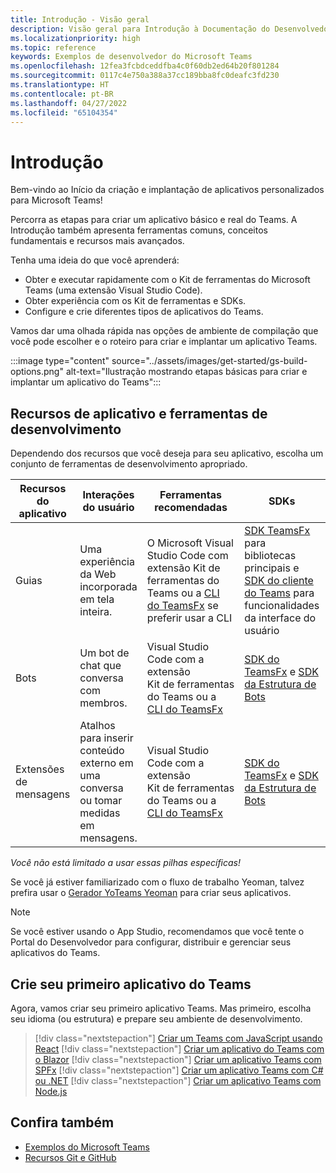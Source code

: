 ```yaml
---
title: Introdução - Visão geral
description: Visão geral para Introdução à Documentação do Desenvolvedor do Microsoft Teams
ms.localizationpriority: high
ms.topic: reference
keywords: Exemplos de desenvolvedor do Microsoft Teams
ms.openlocfilehash: 12fea3fcbdceddfba4c0f60db2ed64b20f801284
ms.sourcegitcommit: 0117c4e750a388a37cc189bba8fc0deafc3fd230
ms.translationtype: HT
ms.contentlocale: pt-BR
ms.lasthandoff: 04/27/2022
ms.locfileid: "65104354"
---
```

# <a name="get-started"></a>Introdução

Bem-vindo ao Início da criação e implantação de aplicativos personalizados para Microsoft Teams!

Percorra as etapas para criar um aplicativo básico e real do Teams. A Introdução também apresenta ferramentas comuns, conceitos fundamentais e recursos mais avançados.

Tenha uma ideia do que você aprenderá:

- Obter e executar rapidamente com o Kit de ferramentas do Microsoft Teams (uma extensão Visual Studio Code).
- Obter experiência com os Kit de ferramentas e SDKs.
- Configure e crie diferentes tipos de aplicativos do Teams.

Vamos dar uma olhada rápida nas opções de ambiente de compilação que você pode escolher e o roteiro para criar e implantar um aplicativo Teams.

:::image type="content" source="../assets/images/get-started/gs-build-options.png" alt-text="Ilustração mostrando etapas básicas para criar e implantar um aplicativo do Teams":::

## <a name="app-capabilities-and-development-tools"></a>Recursos de aplicativo e ferramentas de desenvolvimento

Dependendo dos recursos que você deseja para seu aplicativo, escolha um conjunto de ferramentas de desenvolvimento apropriado.

| Recursos do aplicativo | Interações do usuário | Ferramentas recomendadas | SDKs | Pilhas de tecnologia / idiomas |
|--------|-------------|--------|--------|--------|
| Guias | Uma experiência da Web incorporada em tela inteira. | O Microsoft Visual Studio Code com extensão Kit de ferramentas do Teams ou a [CLI do TeamsFx](https://github.com/OfficeDev/TeamsFx/blob/dev/docs/cli/user-manual.md) se preferir usar a CLI | [SDK TeamsFx](/javascript/api/@microsoft/teamsfx/?view=msteams-client-js-latest&preserve-view=true) para bibliotecas principais e [SDK do cliente do Teams](/javascript/api/overview/msteams-client?view=msteams-client-js-latest&preserve-view=true) para funcionalidades da interface do usuário | Tecnologia Web em geral, HTML, CSS e JavaScript (incl. React). |
| Bots | Um bot de chat que conversa com membros. | Visual Studio Code com a extensão Kit de ferramentas do Teams ou a [CLI do TeamsFx](https://github.com/OfficeDev/TeamsFx/blob/dev/docs/cli/user-manual.md) | [SDK do TeamsFx](/javascript/api/@microsoft/teamsfx/?view=msteams-client-js-latest&preserve-view=true) e [SDK da Estrutura de Bots](https://dev.botframework.com/) | Node.js, C#, Java e Python. |
| Extensões de mensagens | Atalhos para inserir conteúdo externo em uma conversa ou tomar medidas em mensagens. | Visual Studio Code com a extensão Kit de ferramentas do Teams ou a [CLI do TeamsFx](https://github.com/OfficeDev/TeamsFx/blob/dev/docs/cli/user-manual.md) | [SDK do TeamsFx](/javascript/api/@microsoft/teamsfx/?view=msteams-client-js-latest&preserve-view=true) e [SDK da Estrutura de Bots](https://dev.botframework.com/) | Node.js, C#, Java e Python. |

*Você não está limitado a usar essas pilhas específicas!*

Se você já estiver familiarizado com o fluxo de trabalho Yeoman, talvez prefira usar o [Gerador YoTeams Yeoman](https://github.com/pnp/generator-teams/blob/master/docs/docs/tutorials/build-your-first-microsoft-teams-app.md) para criar seus aplicativos.

> [!NOTE]
> Se você estiver usando o App Studio, recomendamos que você tente o Portal do Desenvolvedor para configurar, distribuir e gerenciar seus aplicativos do Teams.

## <a name="build-your-first-teams-app"></a>Crie seu primeiro aplicativo do Teams

Agora, vamos criar seu primeiro aplicativo Teams. Mas primeiro, escolha seu idioma (ou estrutura) e prepare seu ambiente de desenvolvimento.

> [!div class="nextstepaction"]
> [Criar um Teams com JavaScript usando React](../sbs-gs-javascript.yml)
> [!div class="nextstepaction"]
> [Criar um aplicativo do Teams com o Blazor](../sbs-gs-blazorupdate.yml)
> [!div class="nextstepaction"]
> [Criar um aplicativo Teams com SPFx](../sbs-gs-spfx.yml)
> [!div class="nextstepaction"]
> [Criar um aplicativo Teams com C# ou .NET](../sbs-gs-csharp.yml)
> [!div class="nextstepaction"]
> [Criar um aplicativo Teams com Node.js](../sbs-gs-nodejs.yml)

## <a name="see-also"></a>Confira também

* [Exemplos do Microsoft Teams](https://github.com/OfficeDev/Microsoft-Teams-Samples#microsoft-teams-samples)
* [Recursos Git e GitHub](/contribute/additional-resources)

